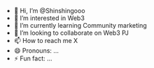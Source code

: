 - 👋 Hi, I’m @Shinshingooo
- 👀 I’m interested in Web3
- 🌱 I’m currently learning Community marketing
- 💞️ I’m looking to collaborate on Web3 PJ
- 📫 How to reach me X
- 😄 Pronouns: ...
- ⚡ Fun fact: ...

<!---
Shinshingooo/Shinshingooo is a ✨ special ✨ repository because its `README.md` (this file) appears on your GitHub profile.
You can click the Preview link to take a look at your changes.
--->
